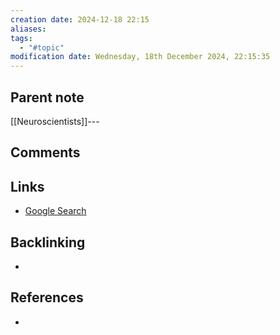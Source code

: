 ```yaml
---
creation date: 2024-12-18 22:15
aliases: 
tags:
  - "#topic"
modification date: Wednesday, 18th December 2024, 22:15:35
---
```


## Parent note
[[Neuroscientists]]---
## Comments

## Links
- [Google Search](https://www.google.com/search?q=tDCS)

## Backlinking
+ 
## References
+ 